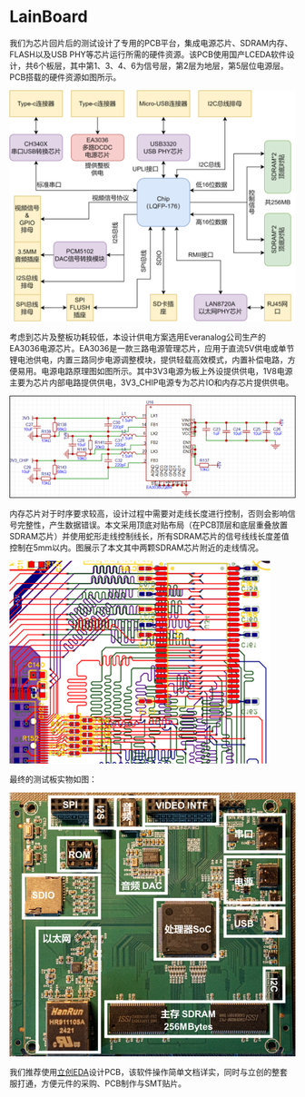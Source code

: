 # LainBoard
我们为芯片回片后的测试设计了专用的PCB平台，集成电源芯片、SDRAM内存、FLASH以及USB PHY等芯片运行所需的硬件资源。该PCB使用国产LCEDA软件设计，共6个板层，其中第1、3、4、6为信号层，第2层为地层，第5层位电源层。PCB搭载的硬件资源如图所示。 

![pcb-struct](./assets/pcb-struct.png)

考虑到芯片及整板功耗较低，本设计供电方案选用Everanalog公司生产的EA3036电源芯片。EA3036是一款三路电源管理芯片，应用于直流5V供电或单节锂电池供电，内置三路同步电源调整模块，提供轻载高效模式，内置补偿电路，方便易用。电源电路原理图如图所示。其中3V3电源为板上外设提供供电，1V8电源主要为芯片内部电路提供供电，3V3_CHIP电源专为芯片IO和内存芯片提供供电。

![power](./assets/power.png)

内存芯片对于时序要求较高，设计过程中需要对走线长度进行控制，否则会影响信号完整性，产生数据错误。本文采用顶底对贴布局（在PCB顶层和底层重叠放置SDRAM芯片）并使用蛇形走线控制线长，所有SDRAM芯片的信号线线长度差值控制在5mm以内。图展示了本文其中两颗SDRAM芯片附近的走线情况。

![sdram](./assets/sdram.png)

最终的测试板实物如图：

![test-board](./assets/test-board.png)

我们推荐使用[立创EDA](https://pro.lceda.cn/)设计PCB，该软件操作简单文档详实，同时与立创的整套服打通，方便元件的采购、PCB制作与SMT贴片。
